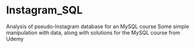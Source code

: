 # Instagram_SQL
Analysis of pseudo-Instagram database for an MySQL course
Some simple manipulation with data, along with solutions for the MySQL course from Udemy
